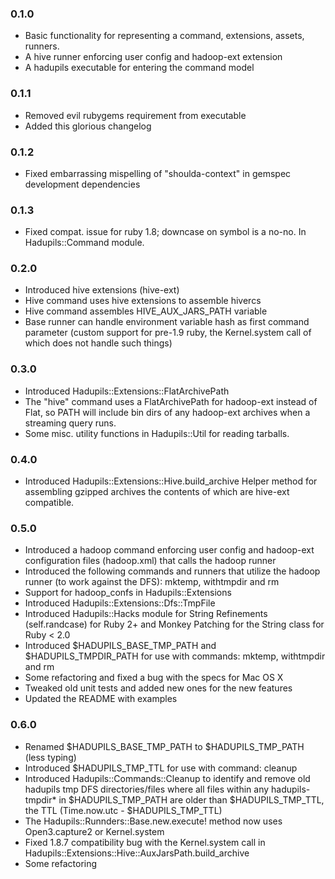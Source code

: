 
### 0.1.0

* Basic functionality for representing a command, extensions,
  assets, runners.
* A hive runner enforcing user config and hadoop-ext extension
* A hadupils executable for entering the command model

### 0.1.1

* Removed evil rubygems requirement from executable
* Added this glorious changelog

### 0.1.2

* Fixed embarrassing mispelling of "shoulda-context" in gemspec
  development dependencies

### 0.1.3

* Fixed compat. issue for ruby 1.8; downcase on symbol is a no-no.
  In Hadupils::Command module.

### 0.2.0

* Introduced hive extensions (hive-ext)
* Hive command uses hive extensions to assemble hivercs
* Hive command assembles HIVE_AUX_JARS_PATH variable
* Base runner can handle environment variable hash as first command
  parameter (custom support for pre-1.9 ruby, the Kernel.system call
  of which does not handle such things)

### 0.3.0

* Introduced Hadupils::Extensions::FlatArchivePath
* The "hive" command uses a FlatArchivePath for hadoop-ext instead
  of Flat, so PATH will include bin dirs of any hadoop-ext archives
  when a streaming query runs.
* Some misc. utility functions in Hadupils::Util for reading tarballs.

### 0.4.0

* Introduced Hadupils::Extensions::Hive.build_archive
  Helper method for assembling gzipped archives the contents of which
  are hive-ext compatible.

### 0.5.0
* Introduced a hadoop command enforcing user config and hadoop-ext
  configuration files (hadoop.xml) that calls the hadoop runner
* Introduced the following commands and runners that utilize the hadoop
  runner (to work against the DFS): mktemp, withtmpdir and rm
* Support for hadoop_confs in Hadupils::Extensions
* Introduced Hadupils::Extensions::Dfs::TmpFile
* Introduced Hadupils::Hacks module for String Refinements (self.randcase)
  for Ruby 2+ and Monkey Patching for the String class for Ruby < 2.0
* Introduced $HADUPILS_BASE_TMP_PATH and $HADUPILS_TMPDIR_PATH for use with
  commands: mktemp, withtmpdir and rm
* Some refactoring and fixed a bug with the specs for Mac OS X
* Tweaked old unit tests and added new ones for the new features
* Updated the README with examples

### 0.6.0
* Renamed $HADUPILS_BASE_TMP_PATH to $HADUPILS_TMP_PATH (less typing)
* Introduced $HADUPILS_TMP_TTL for use with command: cleanup
* Introduced Hadupils::Commands::Cleanup to identify and remove old hadupils tmp DFS
  directories/files where all files within any hadupils-tmpdir* in $HADUPILS_TMP_PATH
  are older than $HADUPILS_TMP_TTL, the TTL (Time.now.utc - $HADUPILS_TMP_TTL)
* The Hadupils::Runnders::Base.new.execute! method now uses Open3.capture2 or Kernel.system
* Fixed 1.8.7 compatibility bug with the Kernel.system call in
  Hadupils::Extensions::Hive::AuxJarsPath.build_archive
* Some refactoring
